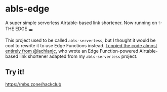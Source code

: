 # abls-edge
A super simple serverless Airtable-based link shortener. Now running on ✨ THE EDGE 🕳

This project used to be called `abls-serverless`, but I thought it would be cool to rewrite it to use Edge Functions instead. [I copied the code almost entirely from @lachlanjc](https://github.com/lachlanjc/abls-edge), who wrote an Edge Function-powered Airtable-based link shortener adapted from my `abls-serverless` project.

## Try it!
https://mbs.zone/hackclub
